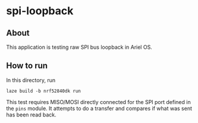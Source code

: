 # spi-loopback

## About

This application is testing raw SPI bus loopback in Ariel OS.

## How to run

In this directory, run

    laze build -b nrf52840dk run

This test requires MISO/MOSI directly connected for the SPI port defined in the
`pins` module.
It attempts to do a transfer and compares if what was sent has been read back.

